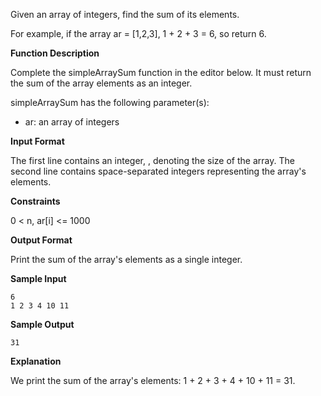 Given an array of integers, find the sum of its elements.

For example, if the array ar = [1,2,3], 1 + 2 + 3 = 6, so return 6.

**Function Description**

Complete the simpleArraySum function in the editor below. It must return the sum of the array elements as an integer.

simpleArraySum has the following parameter(s):

 - ar: an array of integers

**Input Format**

The first line contains an integer, , denoting the size of the array.
The second line contains  space-separated integers representing the array's elements.

**Constraints**

0 < n, ar[i] <= 1000


**Output Format**

Print the sum of the array's elements as a single integer.

**Sample Input**

    6
    1 2 3 4 10 11

**Sample Output**

    31

**Explanation**

We print the sum of the array's elements: 1 + 2 + 3 + 4 + 10 + 11 = 31.
